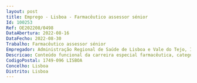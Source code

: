 ```yaml
--- 
layout: post
title: Emprego - Lisboa - Farmacêutico assessor sénior
Id: 100253
Ref: OE202208/0498
DataAbertura: 2022-08-16
DataFecho: 2022-08-30
Trabalho: Farmacêutico assessor sénior
Empregador: Administração Regional de Saúde de Lisboa e Vale do Tejo, I.P.
Descricao: Conteúdo funcional da carreira especial farmacêutica, categoria de farmacêutico assessor sénior, de acordo com o estabelecido no artigo 10.º do Decreto Lei n.º 109 2017, de 30 de agosto.
CodigoPostal: 1749-096 LISBOA
Concelho: Lisboa
Distrito: Lisboa
--- 
```

